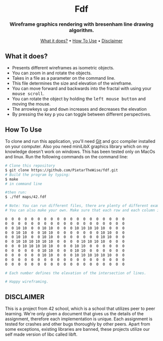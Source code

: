 <h1 align="center">
  <br>
    Fdf
  <br>
</h1>


<h3 align="center">Wireframe graphics rendering with bresenham line drawing algorithm.</h3>

<p align="center">
  <a href="#what-it-does">What it does?</a> •
  <a href="#how-to-use">How To Use</a> •
  <a href="#disclaimer">Disclaimer</a>
</p>


## What it does?

* Presents different wireframes as isometric objects.
* You can zoom in and rotate the objects.
* Takes in a file as a parameter on the command line.
* This file determines the size and elevation of the wireframe.
* You can move forward and backwards into the fractal with using your <kbd>mouse scroll</kbd>.
* You can rotate the object by holding the <kbd>left mouse button</kbd> and moving the mouse.
* The arrowkeys <kbd>up</kbd> and <kbd>down</kbd> increases and decreases the elevation
* By pressing the key <kbd>p</kbd> you can toggle between different perspectives.


## How To Use

To clone and run this application, you'll need [Git](https://git-scm.com) and gcc compiler installed on your computer. Also you need miniLibX graphics library which on my knowledge doesn't work on windows. This has been tested only on MacOs and linux. Run the following commands on the command line:

```bash
# Clone this repository
$ git clone https://github.com/PietarTheWise/fdf.git
# Build the program by typing:
$ make
# in command line

#then run:
$ ./fdf maps/42.fdf

# Note: You can run different files, there are plenty of different examples on the /maps folder.
# You can also make your own. Make sure that each row and each column is same length. For example, take a look at the content of 42.fdf:

0  0  0  0  0  0  0  0  0  0  0  0  0  0  0  0  0  0  0
0  0  0  0  0  0  0  0  0  0  0  0  0  0  0  0  0  0  0
0  0 10 10  0  0 10 10  0  0  0 10 10 10 10 10  0  0  0
0  0 10 10  0  0 10 10  0  0  0  0  0  0  0 10 10  0  0
0  0 10 10  0  0 10 10  0  0  0  0  0  0  0 10 10  0  0
0  0 10 10 10 10 10 10  0  0  0  0 10 10 10 10  0  0  0
0  0  0 10 10 10 10 10  0  0  0 10 10  0  0  0  0  0  0
0  0  0  0  0  0 10 10  0  0  0 10 10  0  0  0  0  0  0
0  0  0  0  0  0 10 10  0  0  0 10 10 10 10 10 10  0  0
0  0  0  0  0  0  0  0  0  0  0  0  0  0  0  0  0  0  0
0  0  0  0  0  0  0  0  0  0  0  0  0  0  0  0  0  0  0

# Each number defines the elevation of the intersection of lines. 

# Happy wireframing.
```

## DISCLAIMER

<p>
This is a project from 42 school, which is a school that utilizes peer to peer learning.
We're only given a document that gives us the details of the assignment, therefore each implementation
is unique. Each assignment is tested for crashes and other bugs thoroughly by other peers. Apart from some exceptions, existing
libraries are banned, these projects utilize our self made version of libc called libft.
</p>
